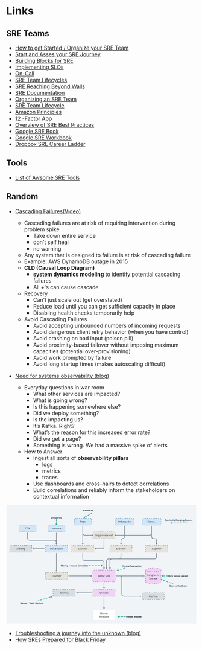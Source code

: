 
# Links #

## SRE Teams ##
- [How to get Started / Organize your SRE Team](https://cloud.google.com/blog/products/devops-sre/how-sre-teams-are-organized-and-how-to-get-started)
- [Start and Asses your SRE Journey](https://cloud.google.com/blog/products/devops-sre/how-to-start-and-assess-your-sre-journey)
- [Building Blocks for SRE](https://medium.com/@skirsch/building-blocks-for-site-reliability-engineering-503c451d1fca)
- [Implementing SLOs](https://sre.google/workbook/implementing-slos/)
- [On-Call](https://sre.google/workbook/implementing-slos/)
- [SRE Team Lifecycles](https://sre.google/workbook/team-lifecycles/)
- [SRE Reaching Beyond Walls](https://sre.google/workbook/reaching-beyond/)
- [SRE Documentation](https://queue.acm.org/detail.cfm?id=3283589)
- [Organizing an SRE Team](https://cloud.google.com/blog/products/devops-sre/how-sre-teams-are-organized-and-how-to-get-started)
- [SRE Team Lifecycle](https://sre.google/workbook/team-lifecycles/)
- [Amazon Principles](https://www.amazon.jobs/en/principles)
- [12 -Factor App](https://12factor.net/)
- [Overview of SRE Best Practices](https://www.slideshare.net/agarwalashutosh/overview-of-site-reliability-engineering-sre-best-practices)
- [Google SRE Book](https://sre.google/sre-book/table-of-contents/)
- [Google SRE Workbook](https://sre.google/workbook/table-of-contents/)
- [Dropbox SRE Career Ladder](https://dropbox.github.io/dbx-career-framework/ic1_reliability_engineer.html)

## Tools ##

- [List of Awsome SRE Tools](https://github.com/SquadcastHub/awesome-sre-tools)

## Random ##

- [Cascading Failures(Video)](https://www.infoq.com/presentations/cascading-failure-risk)
  - Cascading failures are at risk of requiring intervention during problem spike
    - Take down entire service
    - don't self heal
    - no warning
  - Any system that is designed to failure is at risk of cascading failure
  - Example: AWS DynamoDB outage in 2015
  - **CLD (Causal Loop Diagram)**
    - **system dynamics modeling** to identify potential cascading failures
    - All +'s can cause cascade
  - Recovery
    - Can't just scale out (get overstated)
    - Reduce load until you can get sufficient capacity in place
    - Disabling health checks temporarily help
  - Avoid Cascading Failures
    - Avoid accepting unbounded numbers of incoming requests
    - Avoid dangerous client retry behavior (when you have control)
    - Avoid crashing on bad input (poison pill)
    - Avoid proximity-based failover without imposing maximum capacities (potential over-provisioning)
    - Avoid work prompted by failure
    - Avoid long startup times (makes autoscaling difficult)

- [Need for systems observability (blog)](https://blog.last9.io/need-for-systems-observability/)
  - Everyday questions in war room
    - What other services are impacted?
    - What is going wrong?
    - Is this happening somewhere else?
    - Did we deploy something?
    - Is the <external API> impacting us?
    - It’s Kafka. Right?
    - What’s the reason for this increased error rate?
    - Did we get a page?
    - Something is wrong. We had a massive spike of alerts
  - How to Answer
    - Ingest all sorts of **observability pillars**
      - logs
      - metrics
      - traces
    - Use dashboards and cross-hairs to detect correlations
    - Build correlations and reliably inform the stakeholders on contextual information

![Typical Monitoring Landscape](../Images/typical_monitoring_landscape.jpg)

- [Troubleshooting a journey into the unknown (blog)](https://medium.com/booking-com-infrastructure/troubleshooting-a-journey-into-the-unknown-e31b524fa86)
- [How SREs Prepared for Black Friday](https://medium.com/back-market-engineering/how-back-market-sres-prepared-for-black-friday-5f017f343408)
  